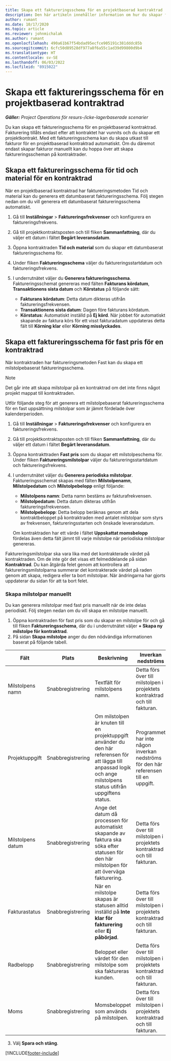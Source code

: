 ```yaml
---
title: Skapa ett faktureringsschema för en projektbaserad kontraktrad
description: Den här artikeln innehåller information om hur du skapar fakturascheman och milstolpar för kontraktsrader.
author: rumant
ms.date: 10/17/2020
ms.topic: article
ms.reviewer: johnmichalak
ms.author: rumant
ms.openlocfilehash: 490a61b67f54bdad95ecfce905191c381dddc85b
ms.sourcegitcommit: 6cfc50d89528df977a8f6a55c1ad39d99800d9b4
ms.translationtype: HT
ms.contentlocale: sv-SE
ms.lasthandoff: 06/03/2022
ms.locfileid: "8915022"
---
```

# <a name="create-an-invoice-schedule-on-a-project-based-contract-line"></a>Skapa ett faktureringsschema för en projektbaserad kontraktrad 

_**Gäller:** Project Operations för resurs-/icke-lagerbaserade scenarier_

Du kan skapa ett faktureringsschema för en projektbaserad kontraktrad. Fakturering tillåts endast efter att kontraktet har vunnits och du skapar ett projektkontrakt. Med ett faktureringsschema kan du skapa utkast till fakturor för en projektbaserad kontraktrad automatiskt. Om du däremot endast skapar fakturor manuellt kan du hoppa över att skapa faktureringsscheman på kontraktrader.

## <a name="create-a-time-and-material-invoice-schedule-for-a-contract-line"></a>Skapa ett faktureringsschema för tid och material för en kontraktrad

När en projektbaserad kontraktrad har faktureringsmetoden Tid och material kan du generera ett datumbaserat faktureringsschema. Följ stegen nedan om du vill generera ett datumbaserat faktureringsschema automatiskt.

1. Gå till **Inställningar** > **Faktureringsfrekvenser** och konfigurera en faktureringsfrekvens.
2. Gå till projektkontraktsposten och till fliken **Sammanfattning**, där du väljer ett datum i fältet **Begärt leveransdatum**.
3. Öppna kontraktraden **Tid och material** som du skapar ett datumbaserat faktureringsschema för. 
4. Under fliken **Faktureringsschema** väljer du faktureringsstartdatum och faktureringsfrekvens.
5. I underrutnätet väljer du **Generera faktureringsschema**. Faktureringsschemat genereras med fälten **Fakturans kördatum**, **Transaktionens sista datum** och **Körstatus** på följande sätt:

    - **Fakturans kördatum**: Detta datum dikteras utifrån faktureringsfrekvensen.
    - **Transaktionens sista datum**: Dagen före fakturans kördatum.
    - **Körstatus**: Automatiskt inställd på **Ej körd**. När jobbet för automatiskt skapande av faktura körs för ett visst fakturadatum uppdateras detta fält till **Körning klar** eller **Körning misslyckades**.

## <a name="create-a-fixed-price-invoice-schedule-for-a-contract-line"></a>Skapa ett faktureringsschema för fast pris för en kontraktrad

När kontraktraden har faktureringsmetoden Fast kan du skapa ett milstolpebaserat faktureringsschema. 

> [!NOTE]
> Det går inte att skapa milstolpar på en kontraktrad om det inte finns något projekt mappat till kontraktraden.

Utför följande steg för att generera ett milstolpebaserat faktureringsschema för en fast uppsättning milstolpar som är jämnt fördelade över kalenderperioden.

1. Gå till **Inställningar** > **Faktureringsfrekvenser** och konfigurera en faktureringsfrekvens.
2. Gå till projektkontraktsposten och till fliken **Sammanfattning**, där du väljer ett datum i fältet **Begärt leveransdatum**.
3. Öppna kontrakttraden **Fast pris** som du skapar ett milstolpeschema för. Under fliken **Faktureringsmilstolpar** väljer du faktureringsstartdatum och faktureringsfrekvens. 
4. I underrutnätet väljer du **Generera periodiska milstolpar**. Faktureringsschemat skapas med fälten **Milstolpenamn**, **Milstolpedatum** och **Milstolpebelopp** enligt följande:

    - **Milstolpens namn**: Detta namn bestäms av fakturafrekvensen.
    - **Milstolpedatum**: Detta datum dikteras utifrån faktureringsfrekvensen.
    - **Milstolpebelopp**: Detta belopp beräknas genom att dela kontraktbeloppet på kontraktraden med antalet milstolpar som styrs av frekvensen, faktureringsstarten och önskade leveransdatum.

    Om kontraktraden har ett värde i fältet **Uppskattat momsbelopp** fördelas även detta fält jämnt till varje milstolpe när periodiska milstolpar genereras.

Faktureringsmilstolpar ska vara lika med det kontrakterade värdet på kontraktraden. Om de inte gör det visas ett felmeddelande på sidan **Kontraktrad**. Du kan åtgärda felet genom att kontrollera att faktureringsmilstolparna summerar det kontrakterade värdet på raden genom att skapa, redigera eller ta bort milstolpar. När ändringarna har gjorts uppdaterar du sidan för att ta bort felet.

### <a name="manually-create-milestones"></a>Skapa milstolpar manuellt

Du kan generera milstolpar med fast pris manuellt när de inte delas periodiskt. Följ stegen nedan om du vill skapa en milstolpe manuellt.

1. Öppna kontraktraden för fast pris som du skapar en milstolpe för och gå till fliken **Faktureringsschema**, där du i underrutnätet väljer **+ Skapa ny milstolpe för kontraktrad**. 
2. På sidan **Skapa milstolpe** anger du den nödvändiga informationen baserat på följande tabell.

| Fält | Plats | Beskrivning | Inverkan nedströms |
| --- | --- | --- | --- |
| Milstolpens namn | Snabbregistrering | Textfält för milstolpens namn. | Detta förs över till milstolpen i projektets kontraktrad och till fakturan. |
| Projektuppgift | Snabbregistrering | Om milstolpen är knuten till en projektuppgift använder du den här referensen för att lägga till anpassad logik och ange milstolpens status utifrån uppgiftens status. | Programmet har inte någon inverkan nedströms för den här referensen till en uppgift. |
| Milstolpens datum | Snabbregistrering | Ange det datum då processen för automatiskt skapande av faktura ska söka efter statusen för den här milstolpen för att överväga fakturering. | Detta förs över till milstolpen i projektets kontraktrad och till fakturan. |
| Fakturastatus | Snabbregistrering | När en milstolpe skapas är statusen alltid inställd på **Inte klar för fakturering** eller **Ej påbörjad**. | Detta förs över till milstolpen i projektets kontraktrad och till fakturan. |
| Radbelopp | Snabbregistrering | Beloppet eller värdet för den milstolpe som ska faktureras kunden. | Detta förs över till milstolpen i projektets kontraktrad och till fakturan. |
| Moms | Snabbregistrering | Momsbeloppet som används på milstolpen. | Detta förs över till milstolpen i projektets kontraktrad och till fakturan. |

3. Välj **Spara och stäng**.


[!INCLUDE[footer-include](../includes/footer-banner.md)]
